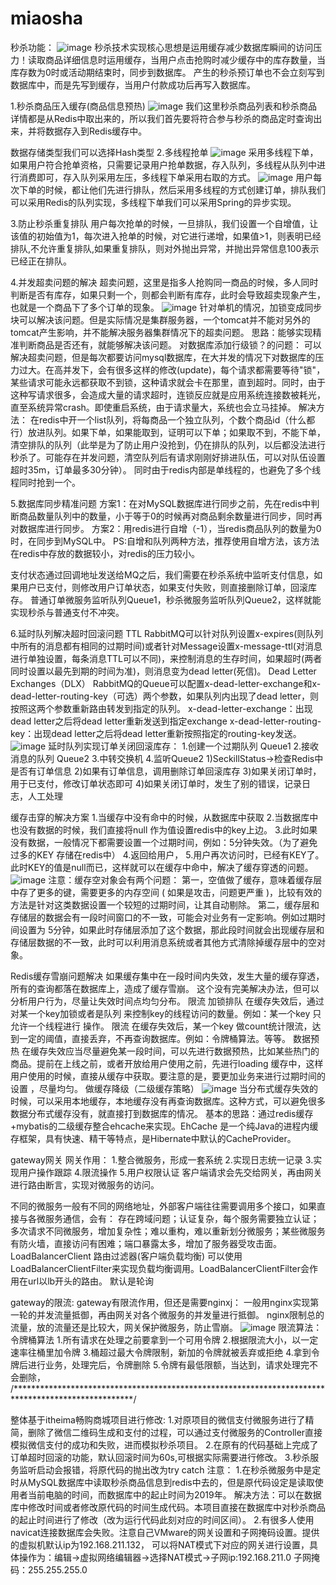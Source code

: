 # miaosha
秒杀功能：
![image](https://github.com/zyn968/miaosha/blob/master/pic/miaosha.png)
秒杀技术实现核心思想是运用缓存减少数据库瞬间的访问压力！读取商品详细信息时运用缓存，当用户点击抢购时减少缓存中的库存数量，当库存数为0时或活动期结束时，同步到数据库。 产生的秒杀预订单也不会立刻写到数据库中，而是先写到缓存，当用户付款成功后再写入数据库。

1.秒杀商品压入缓存(商品信息预热)
![image](https://github.com/zyn968/miaosha/blob/master/pic/yaru.png)
我们这里秒杀商品列表和秒杀商品详情都是从Redis中取出来的，所以我们首先要将符合参与秒杀的商品定时查询出来，并将数据存入到Redis缓存中。

数据存储类型我们可以选择Hash类型
2.多线程抢单
![image](https://github.com/zyn968/miaosha/blob/master/pic/qiangdan.png)
采用多线程下单，如果用户符合抢单资格，只需要记录用户抢单数据，存入队列，多线程从队列中进行消费即可，存入队列采用左压，多线程下单采用右取的方式。
![image](https://github.com/zyn968/miaosha/blob/master/pic/qiangdan2.png)
用户每次下单的时候，都让他们先进行排队，然后采用多线程的方式创建订单，排队我们可以采用Redis的队列实现，多线程下单我们可以采用Spring的异步实现。

3.防止秒杀重复排队
用户每次抢单的时候，一旦排队，我们设置一个自增值，让该值的初始值为1，每次进入抢单的时候，对它进行递增，如果值>1，则表明已经排队,不允许重复排队,如果重复排队，则对外抛出异常，并抛出异常信息100表示已经正在排队。

4.并发超卖问题的解决
超卖问题，这里是指多人抢购同一商品的时候，多人同时判断是否有库存，如果只剩一个，则都会判断有库存，此时会导致超卖现象产生，也就是一个商品下了多个订单的现象。
![image](https://github.com/zyn968/miaosha/blob/master/pic/chaomai.png)
针对单机的情况，加锁变成同步块可以解决该问题。但是实际情况是集群服务器，一个tomcat并不能对另外的tomcat产生影响，并不能解决服务器集群情况下的超卖问题。
思路：能够实现精准判断商品是否还有，就能够解决该问题。
对数据库添加行级锁？的问题：
可以解决超卖问题，但是每次都要访问mysql数据库，在大并发的情况下对数据库的压力过大。在高并发下，会有很多这样的修改(update)，每个请求都需要等待"锁"，某些请求可能永远都获取不到锁，这种请求就会卡在那里，直到超时。同时，由于这种写请求很多，会造成大量的请求超时，连锁反应就是应用系统连接数被耗光，直至系统异常crash。即使重启系统，由于请求量大，系统也会立马挂掉。
解决方法：
在redis中开一个list队列，将每商品一个独立队列，个数个商品id（什么都行）放进队列。如果下单，如果能取到，证明可以下单；如果取不到，不能下单，清空排队的队列（此举是为了防止用户没抢到，仍在排队的队列，以后都没法进行秒杀了。可能存在并发问题，清空队列后有请求刚刚好排进队伍，可以对队伍设置超时35m，订单最多30分钟）。
同时由于redis内部是单线程的，也避免了多个线程同时抢到一个。

5.数据库同步精准问题
方案1：在对MySQL数据库进行同步之前，先在redis中判断商品数量队列中的数量，小于等于0的时候再对商品剩余数量进行同步，同时再对数据库进行同步。
方案2：用redis进行自增（-1），当redis商品队列的数量为0时，在同步到MySQL中。
PS:自增和队列两种方法，推荐使用自增方法，该方法在redis中存放的数据较小，对redis的压力较小。

支付状态通过回调地址发送给MQ之后，我们需要在秒杀系统中监听支付信息，如果用户已支付，则修改用户订单状态，如果支付失败，则直接删除订单，回滚库存。
普通订单微服务监听队列Queue1，秒杀微服务监听队列Queue2，这样就能实现秒杀与普通支付不冲突。

6.延时队列解决超时回滚问题
TTL
RabbitMQ可以针对队列设置x-expires(则队列中所有的消息都有相同的过期时间)或者针对Message设置x-message-ttl(对消息进行单独设置，每条消息TTL可以不同)，来控制消息的生存时间，如果超时(两者同时设置以最先到期的时间为准)，则消息变为dead letter(死信)。
Dead Letter Exchanges（DLX）
RabbitMQ的Queue可以配置x-dead-letter-exchange和x-dead-letter-routing-key（可选）两个参数，如果队列内出现了dead letter，则按照这两个参数重新路由转发到指定的队列。
x-dead-letter-exchange：出现dead letter之后将dead letter重新发送到指定exchange
x-dead-letter-routing-key：出现dead letter之后将dead letter重新按照指定的routing-key发送。
![image](https://github.com/zyn968/miaosha/blob/master/pic/yanshi.png)
延时队列实现订单关闭回滚库存：
1.创建一个过期队列  Queue1
2.接收消息的队列    Queue2
3.中转交换机
4.监听Queue2
	1)SeckillStatus->检查Redis中是否有订单信息
	2)如果有订单信息，调用删除订单回滚库存
	3)如果关闭订单时，用于已支付，修改订单状态即可
	4)如果关闭订单时，发生了别的错误，记录日志，人工处理

缓存击穿的解决方案
1.当缓存中没有命中的时候，从数据库中获取
2.当数据库中也没有数据的时候，我们直接将null 作为值设置redis中的key上边。
3.此时如果没有数据，一般情况下都需要设置一个过期时间，例如：5分钟失效。（为了避免过多的KEY 存储在redis中）
4.返回给用户，
5.用户再次访问时，已经有KEY了。此时KEY的值是null而已，这样就可以在缓存中命中，解决了缓存穿透的问题。
![image](https://github.com/zyn968/miaosha/blob/master/pic/jichuan.png)
注意：缓存空对象会有两个问题：
第一，空值做了缓存，意味着缓存层中存了更多的键，需要更多的内存空间 ( 如果是攻击，问题更严重 )，比较有效的方法是针对这类数据设置一个较短的过期时间，让其自动剔除。
第二，缓存层和存储层的数据会有一段时间窗口的不一致，可能会对业务有一定影响。例如过期时间设置为 5分钟，如果此时存储层添加了这个数据，那此段时间就会出现缓存层和存储层数据的不一致，此时可以利用消息系统或者其他方式清除掉缓存层中的空对象。

Redis缓存雪崩问题解决
如果缓存集中在一段时间内失效，发生大量的缓存穿透，所有的查询都落在数据库上，造成了缓存雪崩。
这个没有完美解决办法，但可以分析用户行为，尽量让失效时间点均匀分布。
限流 加锁排队
在缓存失效后，通过对某一个key加锁或者是队列 来控制key的线程访问的数量。例如：某一个key 只允许一个线程进行 操作。
限流
在缓存失效后，某一个key 做count统计限流，达到一定的阈值，直接丢弃，不再查询数据库。例如：令牌桶算法。等等。
数据预热
在缓存失效应当尽量避免某一段时间，可以先进行数据预热，比如某些热门的商品。提前在上线之前，或者开放给用户使用之前，先进行loading 缓存中，这样用户使用的时候，直接从缓存中获取。要注意的是，要更加业务来进行过期时间的设置 ，尽量均匀。
做缓存降级（二级缓存策略）
![image](https://github.com/zyn968/miaosha/blob/master/pic/huancun.png)
当分布式缓存失效的时候，可以采用本地缓存，本地缓存没有再查询数据库。这种方式，可以避免很多数据分布式缓存没有，就直接打到数据库的情况。
基本的思路：通过redis缓存+mybatis的二级缓存整合ehcache来实现。EhCache 是一个纯Java的进程内缓存框架，具有快速、精干等特点，是Hibernate中默认的CacheProvider。

gateway网关
网关作用：
1.整合微服务，形成一套系统
2.实现日志统一记录
3.实现用户操作跟踪
4.限流操作
5.用户权限认证
客户端请求会先交给网关，再由网关进行路由断言，实现对微服务的访问。

不同的微服务一般有不同的网络地址，外部客户端往往需要调用多个接口，如果直接与各微服务通信，会有：
存在跨域问题；认证复杂，每个服务需要独立认证；多次请求不同微服务，增加复杂性；难以重构，难以重新划分微服务；某些微服务有防火墙，直接访问有困难；端口暴露太多，增加了服务器受攻击面。
LoadBalancerClient 路由过滤器(客户端负载均衡)
可以使用LoadBalancerClientFilter来实现负载均衡调用。LoadBalancerClientFilter会作用在url以lb开头的路由。
默认是轮询

gateway的限流:
gateway有限流作用，但还是需要nginxj：
一般用nginx实现第一轮的并发流量抵御，再由网关对各个微服务的并发量进行抵御。
nginx限制总的流量，放的流量还是比较大，网关保护微服务，防止雪崩。
![image](https://github.com/zyn968/miaosha/blob/master/pic/wangguan.png)
限流算法： 令牌桶算法
1.所有请求在处理之前要拿到一个可用令牌
2.根据限流大小，以一定速率往桶里加令牌
3.桶超过最大令牌限制，新加的令牌就被丢弃或拒绝
4.拿到令牌后进行业务，处理完后，令牌删除
5.令牌有最低限额，当达到，请求处理完不会删除，
/***************************************************************************************************/

整体基于itheima畅购商城项目进行修改:
1.对原项目的微信支付微服务进行了精简，删除了微信二维码生成和支付的过程，可以通过支付微服务的Controller直接模拟微信支付的成功和失败，进而模拟秒杀项目。
2.在原有的代码基础上完成了订单超时回滚的功能，默认回滚时间为60s,可根据实际需要进行修改。
3.秒杀服务监听启动会报错，将原代码的抛出改为try catch
注意：
1.在秒杀微服务中是定时从MySQL数据库中读取秒杀商品信息到redis中去的，但是原代码设定是读取使用者当前电脑的时间，而数据库中的起止时间为2019年。
解决方法：可以在数据库中修改时间或者修改原代码的时间生成代码。本项目直接在数据库中对秒杀商品的起止时间进行了修改（改为运行代码此刻对应的时间区间）。
2.有很多人使用navicat连接数据库会失败。注意自己VMware的网关设置和子网掩码设置。提供的虚拟机默认ip为192.168.211.132，
可以将NAT模式下对应的网关进行设置，具体操作为：编辑->虚拟网络编辑器->选择NAT模式->子网ip:192.168.211.0 子网掩码：255.255.255.0
